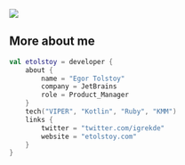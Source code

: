 ![](http://i.piccy.info/i9/9cf5c9d85c5f5dab632be76321d63d47/1597406161/233324/1392090/banner.png)

## More about me
```kotlin
val etolstoy = developer {
    about {
        name = "Egor Tolstoy"
        company = JetBrains
        role = Product_Manager
    }
    tech("VIPER", "Kotlin", "Ruby", "KMM")
    links {
        twitter = "twitter.com/igrekde"
        website = "etolstoy.com"
    }
}
```
